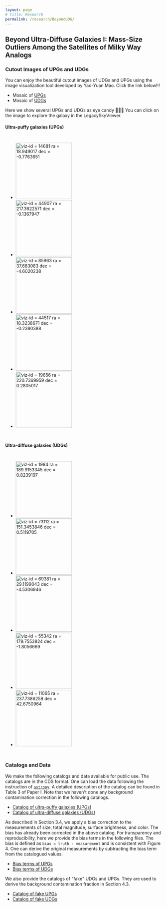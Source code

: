```yaml
---
layout: page
# title: Research
permalink: /research/BeyondUDG/
---
```

<head>
    <link rel="stylesheet" type="text/css" href="../../css/display.css">
    <style>
    .galaxies {
      padding: 10px;
      }
    </style>
</head>

## Beyond Ultra-Diffuse Galaxies I: Mass-Size Outliers Among the Satellites of Milky Way Analogs

### Cutout Images of UPGs and UDGs
You can enjoy the beautiful cutout images of UDGs and UPGs using the image visualization tool developed by Yao-Yuan Mao. Click the link below!!! 
- Mosaic of <a class="pku_style" href="http://jiaxuanli.me/galary/BeyondUDG/UPG.html">UPGs</a>
- Mosaic of <a class="pku_style" href="http://jiaxuanli.me/galary/BeyondUDG/UDG.html">UDGs</a>

Here we show several UPGs and UDGs as eye candy &#127852;&#127852;&#127852; You can click on the image to explore the galaxy in the LegacySkyViewer.

<h4>Ultra-puffy galaxies (UPGs)</h4>
<div class='galaxies'>
    <ul class="small-block-grid-5">
      <li>
      <a class="plink" href="https://www.legacysurvey.org/viewer?ra=18.949017&amp;dec=-0.7763651&amp;layer=hsc-dr2&amp;zoom=14">
      <img class="pic  " title="viz-id = 14681
ra = 18.949017
dec = -0.7763651" src="https://www.legacysurvey.org/viewer/cutout.jpg?ra=18.949017&amp;dec=-0.7763651&amp;pixscale=0.1666667&amp;layer=hsc-dr2&amp;size=180" width="180" height="180">
      </a>
      </li>
      <li>
      <a class="plink" href="https://www.legacysurvey.org/viewer?ra=217.3622571&amp;dec=-0.1367947&amp;layer=hsc-dr2&amp;zoom=14">
      <img class="pic  " title="viz-id = 44907
ra = 217.3622571
dec = -0.1367947" src="https://www.legacysurvey.org/viewer/cutout.jpg?ra=217.3622571&amp;dec=-0.1367947&amp;pixscale=0.1666667&amp;layer=hsc-dr2&amp;size=180" width="180" height="180">
      </a></li>
      <li>
      <a class="plink" href="https://www.legacysurvey.org/viewer?ra=37.683083&amp;dec=-4.6020238&amp;layer=hsc-dr2&amp;zoom=14">
      <img class="pic  " title="viz-id = 85963
ra = 37.683083
dec = -4.6020238" src="https://www.legacysurvey.org/viewer/cutout.jpg?ra=37.683083&amp;dec=-4.6020238&amp;pixscale=0.1666667&amp;layer=hsc-dr2&amp;size=180" width="180" height="180">
      </a></li>
      <li>
      <a class="plink" href="https://www.legacysurvey.org/viewer?ra=18.3238671&amp;dec=-0.2380388&amp;layer=hsc-dr2&amp;zoom=14">
      <img class="pic  " title="viz-id = 44517
ra = 18.3238671
dec = -0.2380388" src="https://www.legacysurvey.org/viewer/cutout.jpg?ra=18.3238671&amp;dec=-0.2380388&amp;pixscale=0.1666667&amp;layer=hsc-dr2&amp;size=180" width="180" height="180">
      </a></li>
      <li>
      <a class="plink" href="https://www.legacysurvey.org/viewer?ra=220.7369959&amp;dec=0.2805017&amp;layer=hsc-dr2&amp;zoom=14">
      <img class="pic  " title="viz-id = 19656
ra = 220.7369959
dec = 0.2805017" src="https://www.legacysurvey.org/viewer/cutout.jpg?ra=220.7369959&amp;dec=0.2805017&amp;pixscale=0.1666667&amp;layer=hsc-dr2&amp;size=180" width="180" height="180">
      </a></li>
	</ul>
</div>


<h4>Ultra-diffuse galaxies (UDGs)</h4>
<div class='galaxies'>
    <ul class="small-block-grid-5">
        <li>
        <a class="plink" href="https://www.legacysurvey.org/viewer?ra=189.9153345&amp;dec=0.8239197&amp;layer=hsc-dr2&amp;zoom=14">
        <img class="pic  " title="viz-id = 1984
ra = 189.9153345
dec = 0.8239197" src="https://www.legacysurvey.org/viewer/cutout.jpg?ra=189.9153345&amp;dec=0.8239197&amp;pixscale=0.1666667&amp;layer=hsc-dr2&amp;size=180" width="180" height="180">
       </a></li>
        <li>
      <a class="plink" href="https://www.legacysurvey.org/viewer?ra=151.3453846&amp;dec=0.5119705&amp;layer=hsc-dr2&amp;zoom=14">
     <img class="pic  " title="viz-id = 73112
ra = 151.3453846
dec = 0.5119705" src="https://www.legacysurvey.org/viewer/cutout.jpg?ra=151.3453846&amp;dec=0.5119705&amp;pixscale=0.1666667&amp;layer=hsc-dr2&amp;size=180" width="180" height="180">
      </a></li>
      <li>
      <a class="plink" href="https://www.legacysurvey.org/viewer?ra=29.1199043&amp;dec=-4.5306946&amp;layer=hsc-dr2&amp;zoom=14">
       <img class="pic  " title="viz-id = 69381
ra = 29.1199043
dec = -4.5306946" src="https://www.legacysurvey.org/viewer/cutout.jpg?ra=29.1199043&amp;dec=-4.5306946&amp;pixscale=0.1666667&amp;layer=hsc-dr2&amp;size=180" width="180" height="180">
      </a></li>
      <li>
      <a class="plink" href="https://www.legacysurvey.org/viewer?ra=179.7553824&amp;dec=-1.8056669&amp;layer=hsc-dr2&amp;zoom=14">
      <img class="pic  " title="viz-id = 55342
ra = 179.7553824
dec = -1.8056669" src="https://www.legacysurvey.org/viewer/cutout.jpg?ra=179.7553824&amp;dec=-1.8056669&amp;pixscale=0.1666667&amp;layer=hsc-dr2&amp;size=180" width="180" height="180">
      </a></li>
      <li>
      <a class="plink" href="https://www.legacysurvey.org/viewer?ra=237.7386258&amp;dec=42.6750964&amp;layer=hsc-dr2&amp;zoom=14">
      <img class="pic  " title="viz-id = 11065
ra = 237.7386258
dec = 42.6750964" src="https://www.legacysurvey.org/viewer/cutout.jpg?ra=237.7386258&amp;dec=42.6750964&amp;pixscale=0.1666667&amp;layer=hsc-dr2&amp;size=180" width="180" height="180">
      </a></li>
	</ul>
</div>


### Catalogs and Data
We make the following catalogs and data available for public use. The catalogs are in the CDS format. One can load the data following the instruction of [``astropy``](https://docs.astropy.org/en/stable/api/astropy.io.ascii.Cds.html). A detailed description of the catalog can be found in Table 3 of Paper I. Note that we haven't done any background contamination correction in the following catalogs.
- [Catalog of ultra-puffy galaxies (UPGs)](https://github.com/AstroJacobLi/kuaizi/blob/master/data/BeyondUDG/upg_cds.dat)
- [Catalog of ultra-diffuse galaxies (UDGs)](https://github.com/AstroJacobLi/kuaizi/blob/master/data/BeyondUDG/udg_cds.dat)

As described in Section 3.4, we apply a bias correction to the measurements of size, total magnitude, surface brightness, and color. The bias has already been corrected in the above catalog. For transparency and reproducibility, here we provide the bias terms in the following files. The bias is defined as ``bias = truth - measurement`` and is consistent with Figure 4. One can derive the original measurements by subtracting the bias term from the catalogued values.
- [Bias terms of UPGs](https://github.com/AstroJacobLi/kuaizi/blob/master/data/BeyondUDG/upg_bias.fits)
- [Bias terms of UDGs](https://github.com/AstroJacobLi/kuaizi/blob/master/data/BeyondUDG/udg_bias.fits)

We also provide the catalogs of "fake" UDGs and UPGs. They are used to derive the background contamination fraction in Section 4.3. 
- [Catalog of fake UPGs](https://github.com/AstroJacobLi/kuaizi/blob/master/data/BeyondUDG/fake_upg_cat_1.5sigma_221025.fits)
- [Catalog of fake UDGs](https://github.com/AstroJacobLi/kuaizi/blob/master/data/BeyondUDG/fake_udg_cat_221025.fits)


